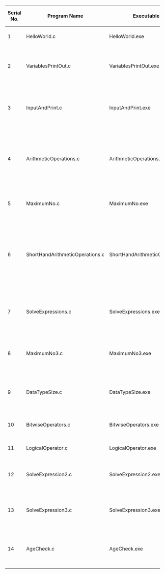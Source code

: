 | Serial No. | Program Name | Executable File | Description of the program |
|------------|------------|---------------|--------------------------|
|1         | HelloWorld.c | HelloWorld.exe | WAP to print "Hello World!" |
|2         | VariablesPrintOut.c | VariablesPrintOut.exe | WAP to print values of two different variables on the output screen |
|3         | InputAndPrint.c | InputAndPrint.exe | WAP to take input from the keyboard & print the same value on the output screen |
|4         | ArithmeticOperations.c | ArithmeticOperations.exe | WAP to perform arithmetic operations (addition, subtraction, multiplication, division, modulo) |
|5         | MaximumNo.c | MaximumNo.exe | WAP to find maximum number using conditional operator |
|6         | ShortHandArithmeticOperations.c | ShortHandArithmeticOperations.exe | WAP to perform arithmetic operations (addition, subtraction, multiplication, division) by using shorthand operators |
|7         | SolveExpressions.c | SolveExpressions.exe | WAP to solve following expressions. r1= (a++) + (a++) & r2= (--a) + (a--).
|8         | MaximumNo3.c | MaximumNo3.exe | WAP to find maximum out of three number using conditional operator |
|9         | DataTypeSize.c | DataTypeSize.exe | WAP to check size of following data types: char,int,float, double |
|10        | BitwiseOperators.c | BitwiseOperators.exe | WAP to perform bitwise operators |
|11        | LogicalOperator.c | LogicalOperator.exe | WAP for logical operators |
|12        | SolveExpression2.c | SolveExpression2.exe | WAP to solve given expression "ans=a + b - (c*d) / f + g" |
|13        | SolveExpression3.c | SolveExpression3.exe | WAP to solve given expression "ans = a / (a+b) - [ d * e / (f*g)]" |
|14        | AgeCheck.c         | AgeCheck.exe         | WAP to check your age > 18 or not (using if else statement) |